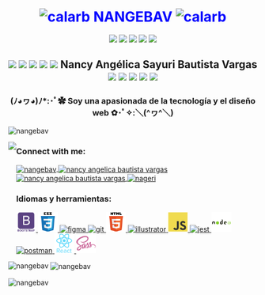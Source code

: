 <h1 align = "center" style = "color:blue" >
  <img src = "https://images-wixmp-ed30a86b8c4ca887773594c2.wixmp.com/f/fe3e8e06-b0e5-40a4-b500-713aa6d6d8dd/d5r2i0w-eec95033-3819-4fcc-9d93-0c894fd86a1c.gif?token=eyJ0eXAiOiJKV1QiLCJhbGciOiJIUzI1NiJ9.eyJzdWIiOiJ1cm46YXBwOjdlMGQxODg5ODIyNjQzNzNhNWYwZDQxNWVhMGQyNmUwIiwiaXNzIjoidXJuOmFwcDo3ZTBkMTg4OTgyMjY0MzczYTVmMGQ0MTVlYTBkMjZlMCIsIm9iaiI6W1t7InBhdGgiOiJcL2ZcL2ZlM2U4ZTA2LWIwZTUtNDBhNC1iNTAwLTcxM2FhNmQ2ZDhkZFwvZDVyMmkwdy1lZWM5NTAzMy0zODE5LTRmY2MtOWQ5My0wYzg5NGZkODZhMWMuZ2lmIn1dXSwiYXVkIjpbInVybjpzZXJ2aWNlOmZpbGUuZG93bmxvYWQiXX0.rl3YfA8_IMLn9wzPtO1Oj_13aVQ3F4J4z3vt0vMDj5U" alt="calarb"  height="80" />
      NANGEBAV
  <img src = "https://images-wixmp-ed30a86b8c4ca887773594c2.wixmp.com/f/fe3e8e06-b0e5-40a4-b500-713aa6d6d8dd/d5r2i0w-eec95033-3819-4fcc-9d93-0c894fd86a1c.gif?token=eyJ0eXAiOiJKV1QiLCJhbGciOiJIUzI1NiJ9.eyJzdWIiOiJ1cm46YXBwOjdlMGQxODg5ODIyNjQzNzNhNWYwZDQxNWVhMGQyNmUwIiwiaXNzIjoidXJuOmFwcDo3ZTBkMTg4OTgyMjY0MzczYTVmMGQ0MTVlYTBkMjZlMCIsIm9iaiI6W1t7InBhdGgiOiJcL2ZcL2ZlM2U4ZTA2LWIwZTUtNDBhNC1iNTAwLTcxM2FhNmQ2ZDhkZFwvZDVyMmkwdy1lZWM5NTAzMy0zODE5LTRmY2MtOWQ5My0wYzg5NGZkODZhMWMuZ2lmIn1dXSwiYXVkIjpbInVybjpzZXJ2aWNlOmZpbGUuZG93bmxvYWQiXX0.rl3YfA8_IMLn9wzPtO1Oj_13aVQ3F4J4z3vt0vMDj5U" alt="calarb"  height="80" />

</h1>

<p align = "center">
  <img align = "flex-end" src = "https://animesher.com/orig/1/113/1135/11358/animesher.com_pixel-dance-cute-1135879.gif"  height="100" />
  <img align = "flex-end" src = "https://animesher.com/orig/1/113/1135/11358/animesher.com_pixel-dance-cute-1135879.gif"  height="100" />
  <img align = "flex-end" src = "https://static.wixstatic.com/media/f1ca3e_4574c610fdc14ed7ba02d53398e97566~mv2.gif"  height="100" />
  <img align = "flex-end" src = "https://animesher.com/orig/1/113/1135/11358/animesher.com_pixel-dance-cute-1135879.gif"  height="100" />
  <img align = "flex-end" src = "https://animesher.com/orig/1/113/1135/11358/animesher.com_pixel-dance-cute-1135879.gif"  height="100" />
</p>

<h2 align = "center">
  <img src = "https://c.tenor.com/_dUxi3qy-KIAAAAj/fire-fireball.gif"  height="40" />
  <img src = "https://c.tenor.com/_dUxi3qy-KIAAAAj/fire-fireball.gif"  height="40" />
  <img src = "https://c.tenor.com/_dUxi3qy-KIAAAAj/fire-fireball.gif"  height="40" />
  <img src = "https://c.tenor.com/_dUxi3qy-KIAAAAj/fire-fireball.gif"  height="40" />
  <img src = "https://c.tenor.com/_dUxi3qy-KIAAAAj/fire-fireball.gif"  height="40" />
   Nancy Angélica Sayuri Bautista Vargas 
  <img src = "https://c.tenor.com/_dUxi3qy-KIAAAAj/fire-fireball.gif"  height="40" />
  <img src = "https://c.tenor.com/_dUxi3qy-KIAAAAj/fire-fireball.gif"  height="40" />
  <img src = "https://c.tenor.com/_dUxi3qy-KIAAAAj/fire-fireball.gif"  height="40" />
  <img src = "https://c.tenor.com/_dUxi3qy-KIAAAAj/fire-fireball.gif"  height="40" />
  <img src = "https://c.tenor.com/_dUxi3qy-KIAAAAj/fire-fireball.gif"  height="40" />
</h2>


<h3 align = "center">
     (ﾉ◕ヮ◕)ﾉ*:･ﾟ✿ Soy una apasionada de la tecnología y el diseño web ✿･ﾟ✧:＼(^ヮ^＼) 
</h3>

<p align = "left">
  <img src="https://komarev.com/ghpvc/?username=nangebav&label=Profile%20views&color=0e75b6&style=flat" alt="nangebav"/>
</p>

<img align = "left" src = "https://i0.wp.com/cdn2.scratch.mit.edu/get_image/user/13745695_60x60.png"  height="200" />

<h3 align="left">Connect with me:</h3>
<p align="left">
<a href="https://twitter.com/nangebav" target="blank">
  <img align="center" src="https://raw.githubusercontent.com/rahuldkjain/github-profile-readme-generator/master/src/images/icons/Social/twitter.svg" alt="nangebav" height="30" width="40" />
</a>
<a href="https://www.linkedin.com/in/nancy-angelica-bautista-vargas-10263a184/" target="blank">
  <img align="center" src="https://raw.githubusercontent.com/rahuldkjain/github-profile-readme-generator/master/src/images/icons/Social/linked-in-alt.svg" alt="nancy angelica bautista vargas" height="30" width="40" />
</a>
<a href="https://fb.com/nancy angelica bautista vargas" target="blank">
  <img align="center" src="https://raw.githubusercontent.com/rahuldkjain/github-profile-readme-generator/master/src/images/icons/Social/facebook.svg" alt="nancy angelica bautista vargas" height="30" width="40" />
</a>
<a href="https://instagram.com/nageri" target="blank">
  <img align="center" src="https://raw.githubusercontent.com/rahuldkjain/github-profile-readme-generator/master/src/images/icons/Social/instagram.svg" alt="nageri" height="30" width="40" />
</a>
</p>

<h3 align="left"> Idiomas y herramientas: </h3>

<p align="left"> <a href="https://getbootstrap.com" target="_blank"> <img src="https://raw.githubusercontent.com/devicons/devicon/master/icons/bootstrap/bootstrap-plain-wordmark.svg" alt="bootstrap" width="40" height="40"/> </a> <a href="https://www.w3schools.com/css/" target="_blank"> <img src="https://raw.githubusercontent.com/devicons/devicon/master/icons/css3/css3-original-wordmark.svg" alt="css3" width="40" height="40"/> </a> <a href="https://www.figma.com/" target="_blank"> <img src="https://www.vectorlogo.zone/logos/figma/figma-icon.svg" alt="figma" width="40" height="40"/> </a> <a href="https://git-scm.com/" target="_blank"> <img src="https://www.vectorlogo.zone/logos/git-scm/git-scm-icon.svg" alt="git" width="40" height="40"/> </a> <a href="https://www.w3.org/html/" target="_blank"> <img src="https://raw.githubusercontent.com/devicons/devicon/master/icons/html5/html5-original-wordmark.svg" alt="html5" width="40" height="40"/> </a> <a href="https://www.adobe.com/in/products/illustrator.html" target="_blank"> <img src="https://www.vectorlogo.zone/logos/adobe_illustrator/adobe_illustrator-icon.svg" alt="illustrator" width="40" height="40"/> </a> <a href="https://developer.mozilla.org/en-US/docs/Web/JavaScript" target="_blank"> <img src="https://raw.githubusercontent.com/devicons/devicon/master/icons/javascript/javascript-original.svg" alt="javascript" width="40" height="40"/> </a> <a href="https://jestjs.io" target="_blank"> <img src="https://www.vectorlogo.zone/logos/jestjsio/jestjsio-icon.svg" alt="jest" width="40" height="40"/> </a> <a href="https://nodejs.org" target="_blank"> <img src="https://raw.githubusercontent.com/devicons/devicon/master/icons/nodejs/nodejs-original-wordmark.svg" alt="nodejs" width="40" height="40"/> </a> <a href="https://postman.com" target="_blank"> <img src="https://www.vectorlogo.zone/logos/getpostman/getpostman-icon.svg" alt="postman" width="40" height="40"/> </a> <a href="https://reactjs.org/" target="_blank"> <img src="https://raw.githubusercontent.com/devicons/devicon/master/icons/react/react-original-wordmark.svg" alt="react" width="40" height="40"/> </a> <a href="https://sass-lang.com" target="_blank"> <img src="https://raw.githubusercontent.com/devicons/devicon/master/icons/sass/sass-original.svg" alt="sass" width="40" height="40"/> </a> </p>

<p><img align="left" src="https://github-readme-stats.vercel.app/api/top-langs?username=nangebav&show_icons=true&locale=en&layout=compact" alt="nangebav" /></p>

<p>&nbsp;<img align="center" src="https://github-readme-stats.vercel.app/api?username=nangebav&show_icons=true&locale=en" alt="nangebav" /></p>

<p><img align="center" src="https://github-readme-streak-stats.herokuapp.com/?user=nangebav&" alt="nangebav" /></p>

